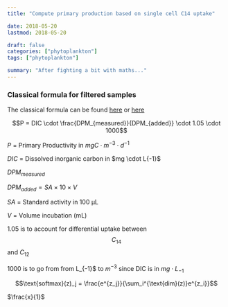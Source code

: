 ```yaml
---
title: "Compute primary production based on single cell C14 uptake"

date: 2018-05-20
lastmod: 2018-05-20

draft: false
categories: ["phytoplankton"]
tags: ["phytoplankton"]

summary: "After fighting a bit with maths..."
---
```


### Classical formula for filtered samples

The classical formula can be found [here](http://hahana.soest.hawaii.edu/hot/protocols/chap14.html) or [here](http://www.montana.edu/priscu/documents/LTER-methods-web-page/Method_Manual_AC_22_Feb_2017.pdf)

$$P = DIC \cdot \frac{DPM_{measured}}{DPM_{added}} \cdot 1.05  \cdot 1000$$

$P$ = Primary Productivity in $mgC \cdot m^{-3} \cdot d^{-1}$

$DIC$ = Dissolved inorganic carbon in  $mg \cdot L\{-1}$

$DPM_{measured}$

$DPM_{added} = SA \times 10 \times  V$

$SA$ = Standard activity in 100 µL

$V$ = Volume incubation (mL)

1.05 is to account for differential uptake between $$C_{14}$$ and $C_{12}$

1000 is to go from from L_{-1}$ to $m^{-3}$ since DIC is in $mg \cdot L_{-1}$

$$\text{softmax}(z)_j = \frac{e^{z_j}}{\sum_i^{\text{dim}(z)}e^{z_i}}$$

$\frac{x}{1}$
